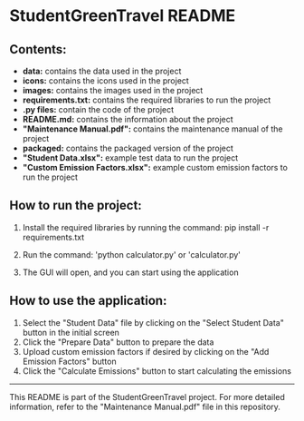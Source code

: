 # StudentGreenTravel README

## Contents:

- **data:** contains the data used in the project
- **icons:** contains the icons used in the project
- **images:** contains the images used in the project
- **requirements.txt:** contains the required libraries to run the project
- **.py files:** contain the code of the project
- **README.md:** contains the information about the project
- **"Maintenance Manual.pdf":** contains the maintenance manual of the project
- **packaged:** contains the packaged version of the project
- **"Student Data.xlsx":** example test data to run the project
- **"Custom Emission Factors.xlsx":** example custom emission factors to run the project

## How to run the project:

1. Install the required libraries by running the command:
pip install -r requirements.txt

2. Run the command: 
'python calculator.py'
or
'calculator.py'

3. The GUI will open, and you can start using the application

## How to use the application:

1. Select the "Student Data" file by clicking on the "Select Student Data" button in the initial screen
2. Click the "Prepare Data" button to prepare the data
3. Upload custom emission factors if desired by clicking on the "Add Emission Factors" button
4. Click the "Calculate Emissions" button to start calculating the emissions

---
This README is part of the StudentGreenTravel project. For more detailed information, refer to the "Maintenance Manual.pdf" file in this repository.

